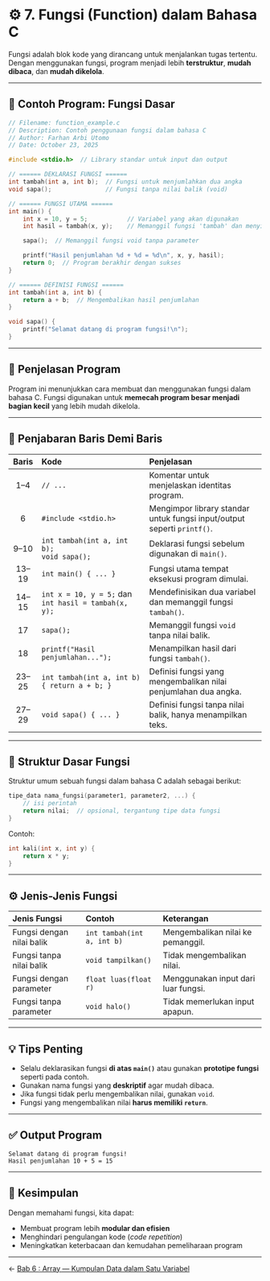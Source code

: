 
#  ⚙️ 7. Fungsi (Function) dalam Bahasa C

Fungsi adalah blok kode yang dirancang untuk menjalankan tugas tertentu. Dengan menggunakan fungsi, program menjadi lebih **terstruktur**, **mudah dibaca**, dan **mudah dikelola**.

---

## 📘 Contoh Program: Fungsi Dasar

```c
// Filename: function_example.c
// Description: Contoh penggunaan fungsi dalam bahasa C
// Author: Farhan Arbi Utomo
// Date: October 23, 2025

#include <stdio.h>  // Library standar untuk input dan output

// ====== DEKLARASI FUNGSI ======
int tambah(int a, int b);  // Fungsi untuk menjumlahkan dua angka
void sapa();               // Fungsi tanpa nilai balik (void)

// ====== FUNGSI UTAMA ======
int main() {
    int x = 10, y = 5;           // Variabel yang akan digunakan
    int hasil = tambah(x, y);    // Memanggil fungsi 'tambah' dan menyimpan hasilnya

    sapa();  // Memanggil fungsi void tanpa parameter

    printf("Hasil penjumlahan %d + %d = %d\n", x, y, hasil);
    return 0;  // Program berakhir dengan sukses
}

// ====== DEFINISI FUNGSI ======
int tambah(int a, int b) {
    return a + b;  // Mengembalikan hasil penjumlahan
}

void sapa() {
    printf("Selamat datang di program fungsi!\n");
}
```

---

## 🧠 Penjelasan Program

Program ini menunjukkan cara membuat dan menggunakan fungsi dalam bahasa C.
Fungsi digunakan untuk **memecah program besar menjadi bagian kecil** yang lebih mudah dikelola.

---

## 📖 Penjabaran Baris Demi Baris

| **Baris** | **Kode**                                             | **Penjelasan**                                                          |
| :-------: | :--------------------------------------------------- | :---------------------------------------------------------------------- |
|    1–4    | `// ...`                                             | Komentar untuk menjelaskan identitas program.                           |
|     6     | `#include <stdio.h>`                                 | Mengimpor library standar untuk fungsi input/output seperti `printf()`. |
|    9–10   | `int tambah(int a, int b);`<br>`void sapa();`        | Deklarasi fungsi sebelum digunakan di `main()`.                         |
|   13–19   | `int main() { ... }`                                 | Fungsi utama tempat eksekusi program dimulai.                           |
|   14–15   | `int x = 10, y = 5;` dan `int hasil = tambah(x, y);` | Mendefinisikan dua variabel dan memanggil fungsi `tambah()`.            |
|     17    | `sapa();`                                            | Memanggil fungsi `void` tanpa nilai balik.                              |
|     18    | `printf("Hasil penjumlahan...");`                    | Menampilkan hasil dari fungsi `tambah()`.                               |
|   23–25   | `int tambah(int a, int b) { return a + b; }`         | Definisi fungsi yang mengembalikan nilai penjumlahan dua angka.         |
|   27–29   | `void sapa() { ... }`                                | Definisi fungsi tanpa nilai balik, hanya menampilkan teks.              |

---

## 🧩 Struktur Dasar Fungsi

Struktur umum sebuah fungsi dalam bahasa C adalah sebagai berikut:

```c
tipe_data nama_fungsi(parameter1, parameter2, ...) {
    // isi perintah
    return nilai;  // opsional, tergantung tipe data fungsi
}
```

Contoh:

```c
int kali(int x, int y) {
    return x * y;
}
```

---

## ⚙️ Jenis-Jenis Fungsi

| **Jenis Fungsi**          | **Contoh**                 | **Keterangan**                      |
| :------------------------ | :------------------------- | :---------------------------------- |
| Fungsi dengan nilai balik | `int tambah(int a, int b)` | Mengembalikan nilai ke pemanggil.   |
| Fungsi tanpa nilai balik  | `void tampilkan()`         | Tidak mengembalikan nilai.          |
| Fungsi dengan parameter   | `float luas(float r)`      | Menggunakan input dari luar fungsi. |
| Fungsi tanpa parameter    | `void halo()`              | Tidak memerlukan input apapun.      |

---

## 💡 Tips Penting

* Selalu deklarasikan fungsi **di atas `main()`** atau gunakan **prototipe fungsi** seperti pada contoh.
* Gunakan nama fungsi yang **deskriptif** agar mudah dibaca.
* Jika fungsi tidak perlu mengembalikan nilai, gunakan `void`.
* Fungsi yang mengembalikan nilai **harus memiliki `return`**.

---

## ✅ Output Program

```nginx
Selamat datang di program fungsi!
Hasil penjumlahan 10 + 5 = 15
```

---

## 🚀 Kesimpulan

Dengan memahami fungsi, kita dapat:

* Membuat program lebih **modular dan efisien**
* Menghindari pengulangan kode (*code repetition*)
* Meningkatkan keterbacaan dan kemudahan pemeliharaan program

---
← [Bab 6 : Array — Kumpulan Data dalam Satu Variabel](array.md)
